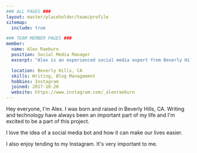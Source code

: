 ```yaml
---
### ALL PAGES ###
layout: master/placeholder/team/profile
sitemap:
  include: true

### TEAM MEMBER PAGES ###
member:
  name: Alex Raeburn
  position: Social Media Manager
  excerpt: "Alex is an experienced social media expert from Beverly Hills, CA and is a major contributor to our blog."

  location: Beverly Hills, CA
  skills: Writing, Blog Management
  hobbies: Instagram
  joined: 2017-10-20
  website: https://www.instagram.com/_alexraeburn
---
```


Hey everyone, I'm Alex. I was born and raised in Beverly Hills, CA. Writing and technology have always been an important part of my life and I'm excited to be a part of this project.

I love the idea of a social media bot and how it can make our lives easier.

I also enjoy tending to my Instagram. It's very important to me.
